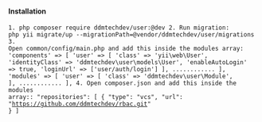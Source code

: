 <h4>Installation</h4>

<code>1. php composer require ddmtechdev/user:@dev
2. Run migration: php yii migrate/up --migrationPath=@vendor/ddmtechdev/user/migrations
3.  Open common/config/main.php and add this inside the modules array:
    'components' => [
        'user' => [
            'class' => 'yii\web\User',
            'identityClass' => 'ddmtechdev\user\models\User',
            'enableAutoLogin' => true,
            'loginUrl' => ['user/auth/login']
        ],
        ............
    ],
    'modules' => [
        'user' => [
            'class' => 'ddmtechdev\user\Module',
        ],
        ............
    ],
4.  Open composer.json and add this inside the modules array:: 
    "repositories": [
        {
            "type": "vcs",
            "url": "https://github.com/ddmtechdev/rbac.git"
        }
    ]
</code>